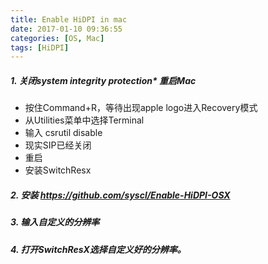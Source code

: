 ```yaml
---
title: Enable HiDPI in mac
date: 2017-01-10 09:36:55
categories: [OS, Mac]
tags: [HiDPI]
---
```


##### 1. 关闭system integrity protection* 重启Mac
* 按住Command+R，等待出现apple logo进入Recovery模式
* 从Utilities菜单中选择Terminal
* 输入 csrutil disable
* 现实SIP已经关闭
* 重启
* 安装SwitchResx
##### 2. 安装 https://github.com/syscl/Enable-HiDPI-OSX
##### 3. 输入自定义的分辨率
##### 4. 打开SwitchResX选择自定义好的分辨率。